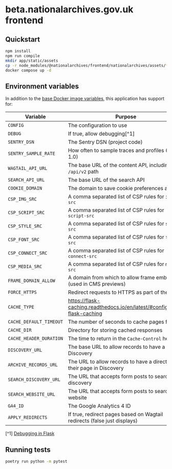 # beta.nationalarchives.gov.uk frontend

## Quickstart

```sh
npm install
npm run compile
mkdir app/static/assets
cp -r node_modules/@nationalarchives/frontend/nationalarchives/assets/* app/static/assets
docker compose up -d
```

## Environment variables

In addition to the [base Docker image variables](https://github.com/nationalarchives/docker/blob/main/docker/tna-python/README.md#environment-variables), this application has support for:

| Variable                | Purpose                                                                   | Default                                                     |
| ----------------------- | ------------------------------------------------------------------------- | ----------------------------------------------------------- |
| `CONFIG`                | The configuration to use                                                  | `config.Production`                                         |
| `DEBUG`                 | If true, allow debugging[^1]                                              | `False`                                                     |
| `SENTRY_DSN`            | The Sentry DSN (project code)                                             | _none_                                                      |
| `SENTRY_SAMPLE_RATE`    | How often to sample traces and profiles (0-1.0)                           | production: `0.1`, staging: `0.25`, develop: `1`, test: `0` |
| `WAGTAIL_API_URL`       | The base URL of the content API, including the `/api/v2` path             | _none_                                                      |
| `SEARCH_API_URL`        | The base URL of the search API                                            | _none_                                                      |
| `COOKIE_DOMAIN`         | The domain to save cookie preferences against                             | _none_                                                      |
| `CSP_IMG_SRC`           | A comma separated list of CSP rules for `img-src`                         | `'self'`                                                    |
| `CSP_SCRIPT_SRC`        | A comma separated list of CSP rules for `script-src`                      | `'self'`                                                    |
| `CSP_STYLE_SRC`         | A comma separated list of CSP rules for `style-src`                       | `'self'`                                                    |
| `CSP_FONT_SRC`          | A comma separated list of CSP rules for `font-src`                        | `'self'`                                                    |
| `CSP_CONNECT_SRC`       | A comma separated list of CSP rules for `connect-src`                     | `'self'`                                                    |
| `CSP_MEDIA_SRC`         | A comma separated list of CSP rules for `media-src`                       | `'self'`                                                    |
| `FRAME_DOMAIN_ALLOW`    | A domain from which to allow frame embedding (used in CMS previews)       | _none_                                                      |
| `FORCE_HTTPS`           | Redirect requests to HTTPS as part of the CSP                             | _none_                                                      |
| `CACHE_TYPE`            | https://flask-caching.readthedocs.io/en/latest/#configuring-flask-caching | _none_                                                      |
| `CACHE_DEFAULT_TIMEOUT` | The number of seconds to cache pages for                                  | production: `300`, staging: `60`, develop: `0`, test: `0`   |
| `CACHE_DIR`             | Directory for storing cached responses                                    | `/tmp`                                                      |
| `CACHE_HEADER_DURATION` | The time to return in the `Cache-Control` header                          | production: `604800`, staging/develop/test: `0`             |
| `DISCOVERY_URL`         | The base URL to allow records to have a link to Discovery                 | `https://discovery.nationalarchives.gov.uk`                 |
| `ARCHIVE_RECORDS_URL`   | The URL to allow records to have a direct link to their page in Discovery | `https://discovery.nationalarchives.gov.uk/browse/r/h`      |
| `SEARCH_DISCOVERY_URL`  | The URL that accepts form posts to search discovery                       | `https://discovery.nationalarchives.gov.uk/results/r`       |
| `SEARCH_WEBSITE_URL`    | The URL that accepts form posts to search the website                     | `https://www.nationalarchives.gov.uk/search/results`        |
| `GA4_ID`                | The Google Analytics 4 ID                                                 | _none_                                                      |
| `APPLY_REDIRECTS`       | If true, redirect pages based on Wagtail redirects (false just displays)  | production/staging/develop: `True`, test: `False`           |

[^1] [Debugging in Flask](https://flask.palletsprojects.com/en/2.3.x/debugging/)

## Running tests

```sh
poetry run python -m pytest
```
